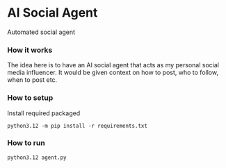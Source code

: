 # AI Social Agent
Automated social agent

### How it works
The idea here is to have an AI social agent that acts as my personal social media influencer. It would be given context on how to post, who to follow, when to post etc.

### How to setup
Install required packaged
```
python3.12 -m pip install -r requirements.txt
```

### How to run
```
python3.12 agent.py
```